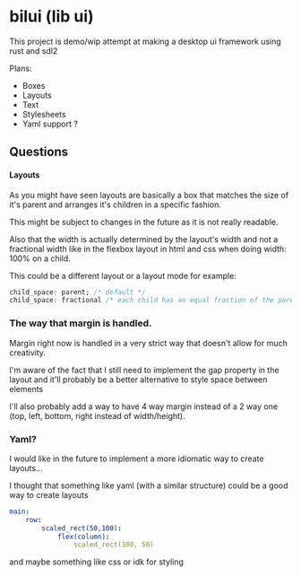 # bilui (lib ui)

This project is demo/wip attempt at making a desktop ui framework using rust and sdl2

Plans:
- Boxes
- Layouts
- Text
- Stylesheets
- Yaml support ?

## Questions

#### Layouts

As you might have seen layouts are basically a box that matches the size of it's parent and arranges it's children in a specific fashion. 

This might be subject to changes in the future as it is not really readable.

Also that the width is actually determined by the layout's width and not a fractional width like in the flexbox layout in html and css when doing width: 100% on a child.

This could be a different layout or a layout mode for example:

```css
child_space: parent; /* default */
child_space: fractional /* each child has an equal fraction of the parent's width */
```

### The way that margin is handled.

Margin right now is handled in a very strict way that doesn't allow for much creativity.

I'm aware of the fact that I still need to implement the gap property in the layout and it'll probably be a better alternative to style space between elements

I'll also probably add a way to have 4 way margin instead of a 2 way one (top, left, bottom, right instead of width/height).

### Yaml?

I would like in the future to implement a more idiomatic way to create layouts...

I thought that something like yaml (with a similar structure) could be a good way to create layouts

```yaml
main:
    row:
        scaled_rect(50,100):
            flex(column):
                scaled_rect(100, 50)
```

and maybe something like css or idk for styling